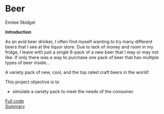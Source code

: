 # Beer

Emilee Skidgel

**Introduction**

As an avid beer drinker, I often find myself wanting to try many different beers that I see at the liquor store. Due to lack of money and room in my fridge, I leave with just a single 6-pack of a new beer that I may or may not like. If only there was a way to purchase one pack of beer that has multiple types of beer inside...

A variety pack of new, cool, and the top rated craft beers in the world! 

This project objective is to

- simulate a variety pack to meet the needs of the consumer.

[Full code](beer_project.Rmd) <br>
[Summary](beer_summary.md)
